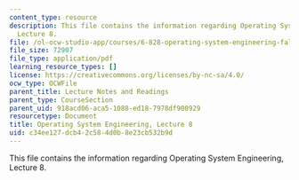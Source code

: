 ```yaml
---
content_type: resource
description: This file contains the information regarding Operating System Engineering,
  Lecture 8.
file: /ol-ocw-studio-app/courses/6-828-operating-system-engineering-fall-2012/c34ee127dcb42c584d0b8e23cb532b9d_MIT6_828F12_lec8_notes.pdf
file_size: 72907
file_type: application/pdf
learning_resource_types: []
license: https://creativecommons.org/licenses/by-nc-sa/4.0/
ocw_type: OCWFile
parent_title: Lecture Notes and Readings
parent_type: CourseSection
parent_uid: 918acd06-aca5-1088-ed18-7978df900929
resourcetype: Document
title: Operating System Engineering, Lecture 8
uid: c34ee127-dcb4-2c58-4d0b-8e23cb532b9d
---
```

This file contains the information regarding Operating System Engineering, Lecture 8.